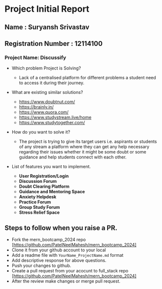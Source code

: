 # Project Initial Report

## Name : Suryansh Srivastav
## Registration Number : 12114100

### Project Name: Discussify

- Which problem Project is Solving?

  - Lack of a centralised platform for different problems a student need to access it during their journey.

- What are existing similar solutions?

  - https://www.doubtnut.com/
  - https://brainly.in/
  - https://www.quora.com/
  - https://www.studystream.live/home
  - https://www.studytogether.com/

- How do you want to solve it?

  - The project is trying to give its target users i.e. aspirants or students of any stream a platform where they can get any help necessary regarding their issues whether it might be some doubt or some guidance and help students connect with each other.


- List of features you want to implement.
  - **User Registration/Login**
  - **Discussion Forum**
  - **Doubt Clearing Platform**
  - **Guidance and Mentoring Space**
  - **Anxiety Helpdesk**
  - **Practice Forum**
  - **Group Study Forum**
  - **Stress Relief Space**

  
## Steps to follow when you raise a PR.

- Fork the mern_bootcamp_2024 repo [https://github.com/PatelNeelMahesh/mern_bootcamp_2024]
- Clone it from your github account to your local
- Add a readme file with `YourName_ProjectName.md` format
- Add descriptive response for above questions.
- Push your changes to github.
- Create a pull request from your acocunt to full_stack repo [https://github.com/PatelNeelMahesh/mern_bootcamp_2024]
- After the review make changes or merge pull request.
